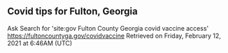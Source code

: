 ## Covid tips for Fulton, Georgia

Ask Search for 'site:gov Fulton County Georgia covid vaccine access'
https://fultoncountyga.gov/covidvaccine
Retrieved on Friday, February 12, 2021 at 6:46AM (UTC)
